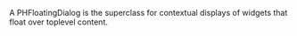 A PHFloatingDialog is the superclass for contextual displays of widgets that float over toplevel content.